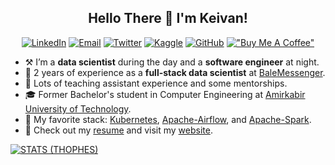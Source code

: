 <h2 align="center">Hello There 👋 I'm Keivan!</h2>

<div align="center">

[![LinkedIn](https://img.shields.io/badge/LinkedIn-Connect-blue)](https://www.linkedin.com/in/yourprofile)
[![Email](https://img.shields.io/badge/Email-Send-orange)](mailto:youremail@example.com)
[![Twitter](https://img.shields.io/badge/Twitter-Follow-blue)](https://twitter.com/yourhandle)
[![Kaggle](https://img.shields.io/badge/Kaggle-Follow-blue)](https://www.kaggle.com/yourusername)
[![GitHub](https://img.shields.io/badge/GitHub-Follow-blue)](https://github.com/yourusername)
[!["Buy Me A Coffee"](https://img.shields.io/badge/-buy_me_a%C2%A0coffee-gray?logo=buy-me-a-coffee)](https://www.buymeacoffee.com/keivanipchihagh)

</div>

- ⚒️ I’m a **data scientist** during the day and a **software engineer** at night.
- 🏢 2 years of experience as a **full-stack data scientist** at [BaleMessenger](https://github.com/balemessenger).
- 🏫 Lots of teaching assistant experience and some mentorships.
- 🎓 Former Bachelor's student in Computer Engineering at [Amirkabir University of Technology](https://aut.ac.ir/).
- 🌱 My favorite stack: [Kubernetes](https://kubernetes.io/), [Apache-Airflow](https://airflow.apache.org/), and [Apache-Spark](https://spark.apache.org/).
- 🥰 Check out my [resume](https://docs.google.com/document/d/1RHJ3HHgwJoMT71_qpr6nIvwe-GxNzTJjN2guZZNrgUQ/export?format=pdf) and visit my [website](https://www.keivanipchihagh.com/).

<p align="center">
  
[![STATS (THOPHES)](https://github-profile-trophy.vercel.app/?username=keivanipchihagh&theme=nord&margin-w=20&margin-h=15&column=8&row=1)](https://github.com/keivanipchihagh)
</p>
